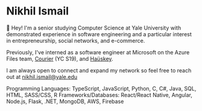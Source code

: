 # Nikhil Ismail

👋 Hey! I'm a senior studying Computer Science at Yale University with demonstrated experience in software engineering and a particular interest in entrepreneurship, social networks, and e-commerce.

Previously, I've interned as a software engineer at Microsoft on the Azure Files team, <a href="https://www.courier.com/" target="_blank">Courier</a> (YC S19), and <a href="https://hauskey.com/" target="_blank">Haüskey</a>.

I am always open to connect and expand my network so feel free to reach out at nikhil.ismail@yale.edu

Programming Languages: TypeScript, JavaScript, Python, C, C#, Java, SQL, HTML, SASS/CSS, R
Frameworks/Databases: React/React Native, Angular, Node.js, Flask, .NET, MongoDB, AWS, Firebase

<!--
**nikhil-ismail/nikhil-ismail** is a ✨ _special_ ✨ repository because its `README.md` (this file) appears on your GitHub profile.

Here are some ideas to get you started:

- 🔭 I’m currently working on ...
- 🌱 I’m currently learning ...
- 👯 I’m looking to collaborate on ...
- 🤔 I’m looking for help with ...
- 💬 Ask me about ...
- 📫 How to reach me: ...
- 😄 Pronouns: ...
- ⚡ Fun fact: ...
-->

